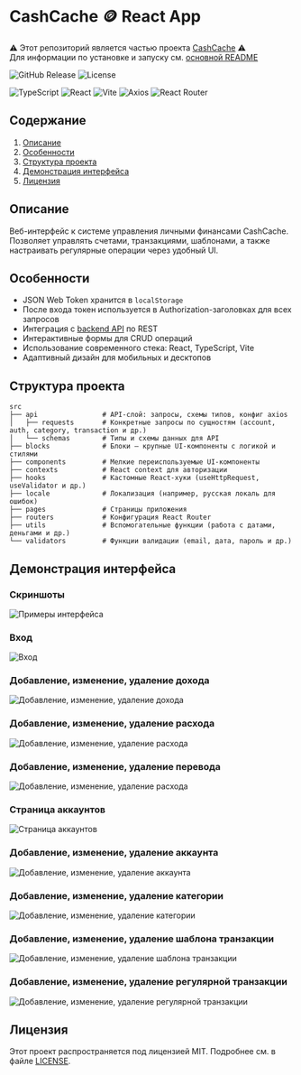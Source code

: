 # CashCache :coin: React App
:warning: Этот репозиторий является частью проекта [CashCache](https://github.com/steqa-cashcache) :warning:  
Для информации по установке и запуску см. [основной README](https://github.com/steqa-cashcache)


![GitHub Release](https://img.shields.io/github/v/release/steqa-cashcache/react-app)
![License](https://img.shields.io/badge/license-MIT-green)


![TypeScript](https://img.shields.io/badge/TypeScript-017acc?style=flat&logo=typescript&logoColor=white)
![React](https://img.shields.io/badge/React-49aabf?style=flat&logo=react&logoColor=white)
![Vite](https://img.shields.io/badge/Vite-646CFF?style=flat&logo=vite&logoColor=white)
![Axios](https://img.shields.io/badge/Axios-671ddf?style=flat&logo=axios&logoColor=white)
![React Router](https://img.shields.io/badge/React_Router-CA4245?style=flat&logo=react-router&logoColor=white)

## Содержание
1. [Описание](#описание)
2. [Особенности](#особенности)
3. [Структура проекта](#структура-проекта)
4. [Демонстрация интерфейса](#демонстрация-интерфейса)
5. [Лицензия](#лицензия)


## Описание
Веб-интерфейс к системе управления личными финансами CashCache.  
Позволяет управлять счетами, транзакциями, шаблонами, а также настраивать регулярные операции через удобный UI.


## Особенности
- JSON Web Token хранится в `localStorage`
- После входа токен используется в Authorization-заголовках для всех запросов
- Интеграция с [backend API](https://github.com/steqa-cashcache/api) по REST
- Интерактивные формы для CRUD операций
- Использование современного стека: React, TypeScript, Vite
- Адаптивный дизайн для мобильных и десктопов


## Структура проекта
```
src
├── api                # API-слой: запросы, схемы типов, конфиг axios
│   ├── requests       # Конкретные запросы по сущностям (account, auth, category, transaction и др.)
│   └── schemas        # Типы и схемы данных для API
├── blocks             # Блоки — крупные UI-компоненты с логикой и стилями
├── components         # Мелкие переиспользуемые UI-компоненты
├── contexts           # React context для авторизации
├── hooks              # Кастомные React-хуки (useHttpRequest, useValidator и др.)
├── locale             # Локализация (например, русская локаль для ошибок)
├── pages              # Страницы приложения
├── routers            # Конфигурация React Router
├── utils              # Вспомогательные функции (работа с датами, деньгами и др.)
└── validators         # Функции валидации (email, дата, пароль и др.)
```


## Демонстрация интерфейса
### Скриншоты
![Примеры интерфейса](https://github.com/steqa-cashcache/.github/blob/main/media/interface.png?raw=true)

### Вход
![Вход](https://github.com/steqa-cashcache/.github/blob/main/media/login.gif?raw=true)

### Добавление, изменение, удаление дохода
![Добавление, изменение, удаление дохода](https://github.com/steqa-cashcache/.github/blob/main/media/income.gif?raw=true)

### Добавление, изменение, удаление расхода
![Добавление, изменение, удаление расхода](https://github.com/steqa-cashcache/.github/blob/main/media/expense.gif?raw=true)

### Добавление, изменение, удаление перевода
![Добавление, изменение, удаление расхода](https://github.com/steqa-cashcache/.github/blob/main/media/transfer.gif?raw=true)

### Страница аккаунтов
![Страница аккаунтов](https://github.com/steqa-cashcache/.github/blob/main/media/account.gif?raw=true)

### Добавление, изменение, удаление аккаунта
![Добавление, изменение, удаление аккаунта](https://github.com/steqa-cashcache/.github/blob/main/media/account.gif?raw=true)

### Добавление, изменение, удаление категории
![Добавление, изменение, удаление категории](https://github.com/steqa-cashcache/.github/blob/main/media/category-settings.gif?raw=true)

### Добавление, изменение, удаление шаблона транзакции
![Добавление, изменение, удаление шаблона транзакции](https://github.com/steqa-cashcache/.github/blob/main/media/transaction-template-settings.gif?raw=true)

### Добавление, изменение, удаление регулярной транзакции
![Добавление, изменение, удаление регулярной транзакции](https://github.com/steqa-cashcache/.github/blob/main/media/transaction-template-settings.gif?raw=true)


## Лицензия
Этот проект распространяется под лицензией MIT. Подробнее см. в файле [LICENSE](LICENSE).

